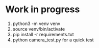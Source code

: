 # Work in progress
1. python3 -m venv venv
2. source venv/bin/activate
3. pip install -r requirements.txt
4. python camera_test.py for a quick test 